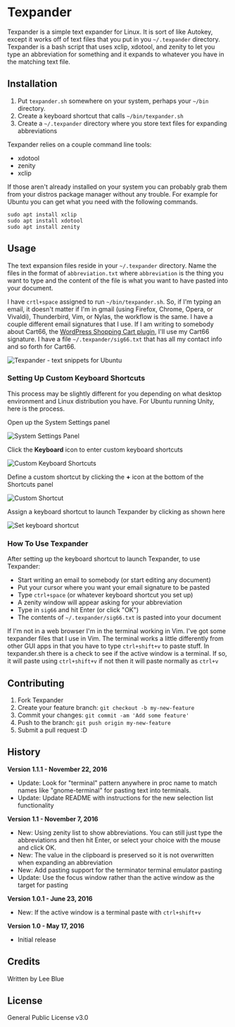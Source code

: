 # Texpander

Texpander is a simple text expander for Linux. It is sort of like Autokey, except it works off of text files that you put in you `~/.texpander` directory. Texpander is a bash script that uses xclip, xdotool, and zenity to let you type an abbreviation for something and it expands to whatever you have in the matching text file.

## Installation

1. Put `texpander.sh` somewhere on your system, perhaps your `~/bin` directory.
1. Create a keyboard shortcut that calls `~/bin/texpander.sh`
1. Create a `~/.texpander` directory where you store text files for expanding abbreviations

Texpander relies on a couple command line tools:

- xdotool
- zenity
- xclip

If those aren't already installed on your system you can probably grab them from your distros package manager without any trouble. For example for Ubuntu you can get what you need with the following commands.

```
sudo apt install xclip 
sudo apt install xdotool 
sudo apt install zenity
```

## Usage

The text expansion files reside in your `~/.texpander` directory. Name the files in the format of `abbreviation.txt` where `abbreviation` is the thing you want to type and the content of the file is what you want to have pasted into your document.

I have `crtl+space` assigned to run `~/bin/texpander.sh`. So, if I'm typing an email, it doesn't matter if I'm in gmail (using Firefox, Chrome, Opera, or Vivaldi), Thunderbird, Vim, or Nylas, the workflow is the same. I have a couple different email signatures that I use. If I am writing to somebody about Cart66, the [WordPress Shopping Cart plugin](https://cart66.com), I'll use my Cart66 signature. I have a file `~/.texpander/sig66.txt` that has all my contact info and so forth for Cart66.  

![Texpander - text snippets for Ubuntu](https://lee.blue/share/texpander-demo.gif)

### Setting Up Custom Keyboard Shortcuts

This process may be slightly different for you depending on what desktop environment and Linux distribution you have. For Ubuntu running Unity, here is the process.

Open up the System Settings panel

![System Settings Panel](https://lee.blue/share/system-settings-keyboard.png)

Click the **Keyboard** icon to enter custom keyboard shortcuts

![Custom Keyboard Shortcuts](https://lee.blue/share/custom-keyboard-shortcuts.png)

Define a custom shortcut by clicking the **+** icon at the bottom of the Shortcuts panel

![Custom Shortcut](https://lee.blue/share/custom-shortcut.png)

Assign a keyboard shortcut to launch Texpander by clicking as shown here

![Set keyboard shortcut](https://lee.blue/share/set-keyboard-shortcut.png)

### How To Use Texpander

After setting up the keyboard shortcut to launch Texpander, to use Texpander:

- Start writing an email to somebody (or start editing any document)
- Put your cursor where you want your email signature to be pasted
- Type `ctrl+space` (or whatever keyboard shortcut you set up)
- A zenity window will appear asking for your abbreviation
- Type in `sig66` and hit Enter (or click "OK")
- The contents of `~/.texpander/sig66.txt` is pasted into your document

If I'm not in a web browser I'm in the terminal working in Vim. I've got some texpander files that I use in Vim. The terminal works a little differently from other GUI apps in that you have to type `ctrl+shift+v` to paste stuff. In texpander.sh there is a check to see if the active window is a terminal. If so, it will paste using `ctrl+shift+v` if not then it will paste normally as `ctrl+v`

## Contributing

1. Fork Texpander
2. Create your feature branch: `git checkout -b my-new-feature`
3. Commit your changes: `git commit -am 'Add some feature'`
4. Push to the branch: `git push origin my-new-feature`
5. Submit a pull request :D

## History

**Version 1.1.1 - November 22, 2016**

- Update: Look for "terminal" pattern anywhere in proc name to match names like "gnome-terminal" for pasting text into terminals.
- Update: Update README with instructions for the new selection list functionality

**Version 1.1 - November 7, 2016**

- New: Using zenity list to show abbreviations. You can still just type the abbreviations and then hit Enter, or select your choice with the mouse and click OK.
- New: The value in the clipboard is preserved so it is not overwritten when expanding an abbreviation
- New: Add pasting support for the terminator terminal emulator pasting
- Update: Use the focus window rather than the active window as the target for pasting


**Version 1.0.1 - June 23, 2016**

- New: If the active window is a terminal paste with `ctrl+shift+v`

**Version 1.0 - May 17, 2016**

- Initial release

## Credits

Written by Lee Blue

## License

General Public License v3.0


